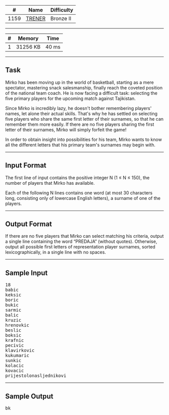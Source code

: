| #    | Name                                           | Difficulty |
| ---- | ---------------------------------------------- | ---------- |
| 1159 | [TRENER](https://www.acmicpc.net/problem/1159) | Bronze II  |

---

| #   | Memory   | Time  |
| --- | -------- | ----- |
| 1   | 31256 KB | 40 ms |

---

## Task

Mirko has been moving up in the world of basketball, starting as a mere spectator, mastering snack salesmanship, finally reach the coveted position of the national team coach. He is now facing a difficult task: selecting the five primary players for the upcoming match against Tajikistan.

Since Mirko is incredibly lazy, he doesn't bother remembering players' names, let alone their actual skills. That's why he has settled on selecting five players who share the same first letter of their surnames, so that he can remember them more easily. If there are no five players sharing the first letter of their surnames, Mirko will simply forfeit the game!

In order to obtain insight into possibilities for his team, Mirko wants to know all the different letters that his primary team's surnames may begin with.

---

## Input Format

The first line of input contains the positive integer N (1 ≤ N ≤ 150), the number of players that Mirko has available.

Each of the following N lines contains one word (at most 30 characters long, consisting only of lowercase English letters), a surname of one of the players.

---

## Output Format

If there are no five players that Mirko can select matching his criteria, output a single line containing the word “PREDAJA” (without quotes). Otherwise, output all possible first letters of representation player surnames, sorted lexicographically, in a single line with no spaces.

---

## Sample Input

<pre>
18
babic
keksic
boric
bukic
sarmic
balic
kruzic
hrenovkic
beslic
boksic
krafnic
pecivic
klavirkovic
kukumaric
sunkic
kolacic
kovacic
prijestolonasljednikovi
</pre>

---

## Sample Output

<pre>
bk
</pre>
